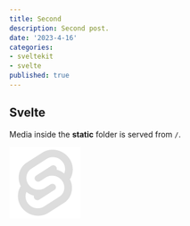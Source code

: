 ```yaml
---
title: Second
description: Second post.
date: '2023-4-16'
categories:
- sveltekit
- svelte  
published: true
---
```


## Svelte

Media inside the **static** folder is served from `/`.

![Svelte](favicon.png)
